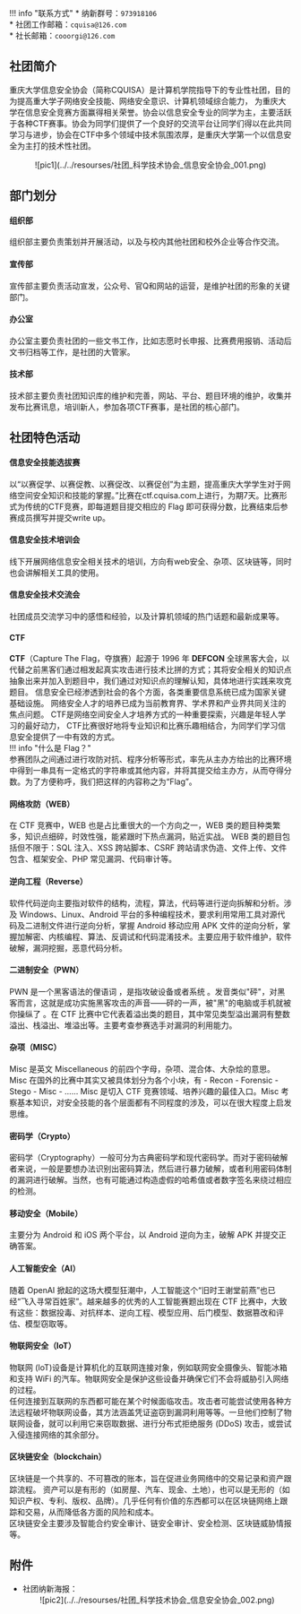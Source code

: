 !!! info "联系方式"
    * 纳新群号：`973918106`  
    * 社团工作邮箱：`cquisa@126.com`  
    * 社长邮箱：`cooorgi@126.com`  

## 社团简介  
重庆大学信息安全协会（简称CQUISA）是计算机学院指导下的专业性社团，目的为提高重大学子网络安全技能、网络安全意识、计算机领域综合能力， 为重庆大学在信息安全竞赛方面赢得相关荣誉。协会以信息安全专业的同学为主，主要活跃于各种CTF赛事。协会为同学们提供了一个良好的交流平台让同学们得以在此共同学习与进步，协会在CTF中多个领域中技术氛围浓厚，是重庆大学第一个以信息安全为主打的技术性社团。  
<center>![pic1](../../resourses/社团_科学技术协会_信息安全协会_001.png)</center>  

## 部门划分  
#### 组织部  
组织部主要负责策划并开展活动，以及与校内其他社团和校外企业等合作交流。  
#### 宣传部  
宣传部主要负责活动宣发，公众号、官Q和网站的运营，是维护社团的形象的关键部门。  
#### 办公室  
办公室主要负责社团的一些文书工作，比如志愿时长申报、比赛费用报销、活动后文书归档等工作，是社团的大管家。  
#### 技术部  
技术部主要负责社团知识库的维护和完善，网站、平台、题目环境的维护，收集并发布比赛讯息，培训新人，参加各项CTF赛事，是社团的核心部门。  

## 社团特色活动  
#### 信息安全技能选拔赛  
以“以赛促学、以赛促教、以赛促改、以赛促创”为主题，提高重庆大学学生对于网络空间安全知识和技能的掌握。”比赛在ctf.cquisa.com上进行，为期7天。比赛形式为传统的CTF竞赛，即每道题目提交相应的 Flag 即可获得分数，比赛结束后参赛成员撰写并提交write up。  
#### 信息安全技术培训会  
线下开展网络信息安全相关技术的培训，方向有web安全、杂项、区块链等，同时也会讲解相关工具的使用。  
#### 信息安全技术交流会  
社团成员交流学习中的感悟和经验，以及计算机领域的热门话题和最新成果等。  
#### CTF  
**CTF**（Capture The Flag，夺旗赛）起源于 1996 年 **DEFCON** 全球黑客大会，以代替之前黑客们通过相发起真实攻击进行技术比拼的方式；其将安全相关的知识点抽象出来并加入到题目中，我们通过对知识点的理解认知，具体地进行实践来攻克题目。 信息安全已经渗透到社会的各个方面，各类重要信息系统已成为国家关键基础设施。 网络安全人才的培养已成为当前教育界、学术界和产业界共同关注的焦点问题。 CTF是网络空间安全人才培养方式的一种重要探索，兴趣是年轻人学习的最好动力， CTF比赛很好地将专业知识和比赛乐趣相结合，为同学们学习信息安全提供了一中有效的方式。  
!!! info "什么是 Flag？"  
    参赛团队之间通过进行攻防对抗、程序分析等形式，率先从主办方给出的比赛环境中得到一串具有一定格式的字符串或其他内容，并将其提交给主办方，从而夺得分数。为了方便称呼，我们把这样的内容称之为“Flag”。  
#### 网络攻防（WEB）  
在 CTF 竞赛中，WEB 也是占比重很大的一个方向之一，WEB 类的题目种类繁多，知识点细碎，时效性强，能紧跟时下热点漏洞，贴近实战。 WEB 类的题目包括但不限于：SQL 注入、XSS 跨站脚本、CSRF 跨站请求伪造、文件上传、文件包含、框架安全、PHP 常见漏洞、代码审计等。  
#### 逆向工程（Reverse）  
软件代码逆向主要指对软件的结构，流程，算法，代码等进行逆向拆解和分析。涉及 Windows、Linux、Android 平台的多种编程技术，要求利用常用工具对源代码及二进制文件进行逆向分析，掌握 Android 移动应用 APK 文件的逆向分析，掌握加解密、内核编程、算法、反调试和代码混淆技术。主要应用于软件维护，软件破解，漏洞挖掘，恶意代码分析。  
#### 二进制安全（PWN）  
PWN 是一个黑客语法的俚语词 ，是指攻破设备或者系统 。发音类似"砰"，对黑客而言，这就是成功实施黑客攻击的声音——砰的一声，被"黑"的电脑或手机就被你操纵了 。在 CTF 比赛中它代表着溢出类的题目，其中常见类型溢出漏洞有整数溢出、栈溢出、堆溢出等。主要考查参赛选手对漏洞的利用能力。  
#### 杂项（MISC）  
Misc 是英文 Miscellaneous 的前四个字母，杂项、混合体、大杂烩的意思。 Misc 在国外的比赛中其实又被具体划分为各个小块，有 - Recon - Forensic - Stego - Misc - …… Misc 是切入 CTF 竞赛领域、培养兴趣的最佳入口。Misc 考察基本知识，对安全技能的各个层面都有不同程度的涉及，可以在很大程度上启发思维。  
#### 密码学（Crypto）  
密码学（Cryptography）一般可分为古典密码学和现代密码学。而对于密码破解者来说，一般是要想办法识别出密码算法，然后进行暴力破解，或者利用密码体制的漏洞进行破解。当然，也有可能通过构造虚假的哈希值或者数字签名来绕过相应的检测。  
#### 移动安全（Mobile）  
主要分为 Android 和 iOS 两个平台，以 Android 逆向为主，破解 APK 并提交正确答案。  
#### 人工智能安全（AI）  
随着 OpenAI 掀起的这场大模型狂潮中，人工智能这个“旧时王谢堂前燕”也已经“飞入寻常百姓家”。越来越多的优秀的人工智能赛题出现在 CTF 比赛中，大致有这些：数据投毒、对抗样本、逆向工程、模型应用、后门模型、数据篡改和评估、模型窃取等。  
#### 物联网安全（IoT）  
物联网 (IoT)设备是计算机化的互联网连接对象，例如联网安全摄像头、智能冰箱和支持 WiFi 的汽车。物联网安全是保护这些设备并确保它们不会将威胁引入网络的过程。  
任何连接到互联网的东西都可能在某个时候面临攻击。攻击者可能尝试使用各种方法远程破坏物联网设备，其方法涵盖凭证盗窃到漏洞利用等等。一旦他们控制了物联网设备，就可以利用它来窃取数据、进行分布式拒绝服务 (DDoS) 攻击，或尝试入侵连接网络的其余部分。  
#### 区块链安全（blockchain）  
区块链是一个共享的、不可篡改的账本，旨在促进业务网络中的交易记录和资产跟踪流程。 资产可以是有形的（如房屋、汽车、现金、土地），也可以是无形的（如知识产权、专利、版权、品牌）。几乎任何有价值的东西都可以在区块链网络上跟踪和交易，从而降低各方面的风险和成本。  
区块链安全主要涉及智能合约安全审计、链安全审计、安全检测、区块链威胁情报等。  

## 附件  
- 社团纳新海报：  
    <center>![pic2](../../resourses/社团_科学技术协会_信息安全协会_002.png)</center>  